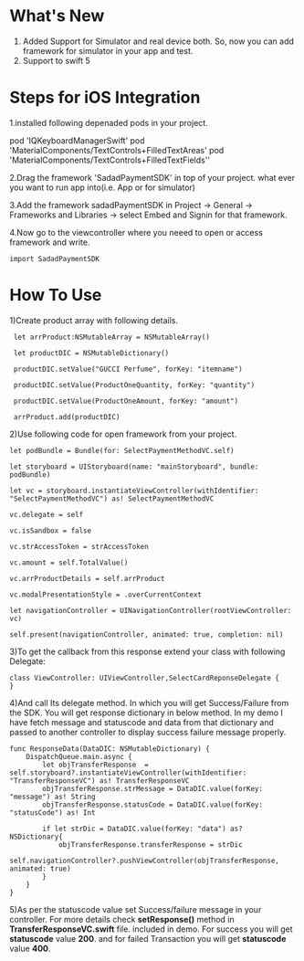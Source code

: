 # What's New

1. Added Support for Simulator and real device both. So, now you can add framework for simulator in your app and test.
2. Support to swift 5

# Steps for iOS Integration

1.installed following depenaded pods in your project.

pod 'IQKeyboardManagerSwift'
pod 'MaterialComponents/TextControls+FilledTextAreas'
pod 'MaterialComponents/TextControls+FilledTextFields''

2.Drag the framework 'SadadPaymentSDK' in top of your project. what ever you want to run app into(i.e. App or for simulator)

3.Add the framework sadadPaymentSDK in Project -> General -> Frameworks and Libraries -> select Embed and Signin for that framework.

4.Now go to the viewcontroller where you neeed to open or access framework and write.
```
import SadadPaymentSDK
```


# How To Use

1)Create product array with following details.

```
 let arrProduct:NSMutableArray = NSMutableArray()
   
 let productDIC = NSMutableDictionary()
 
 productDIC.setValue("GUCCI Perfume", forKey: "itemname")
 
 productDIC.setValue(ProductOneQuantity, forKey: "quantity")
 
 productDIC.setValue(ProductOneAmount, forKey: "amount")
 
 arrProduct.add(productDIC)
 ```
   
   
   
2)Use following code for open framework from your project.
   
   
   
```
let podBundle = Bundle(for: SelectPaymentMethodVC.self)

let storyboard = UIStoryboard(name: "mainStoryboard", bundle: podBundle)

let vc = storyboard.instantiateViewController(withIdentifier: "SelectPaymentMethodVC") as! SelectPaymentMethodVC

vc.delegate = self

vc.isSandbox = false

vc.strAccessToken = strAccessToken

vc.amount = self.TotalValue()

vc.arrProductDetails = self.arrProduct

vc.modalPresentationStyle = .overCurrentContext

let navigationController = UINavigationController(rootViewController: vc)

self.present(navigationController, animated: true, completion: nil)
```


3)To get the callback from this response extend your class with following Delegate:

```
class ViewController: UIViewController,SelectCardReponseDelegate {
}
```

4)And call Its delegate method. In which you will get Success/Failure from the SDK. You will get response dictionary in below method. In my demo I have fetch message and statuscode and data from that dictionary and passed to another controller to display success failure message properly.

```
func ResponseData(DataDIC: NSMutableDictionary) {
    DispatchQueue.main.async {
        let objTransferResponse  = self.storyboard?.instantiateViewController(withIdentifier: "TransferResponseVC") as! TransferResponseVC
        objTransferResponse.strMessage = DataDIC.value(forKey: "message") as! String
        objTransferResponse.statusCode = DataDIC.value(forKey: "statusCode") as! Int
        
        if let strDic = DataDIC.value(forKey: "data") as? NSDictionary{
            objTransferResponse.transferResponse = strDic
            self.navigationController?.pushViewController(objTransferResponse, animated: true)
        }
    }
}
```

5)As per the statuscode value set Success/failure message in your controller. For more details check **setResponse()** method in **TransferResponseVC.swift** file. included in demo. For success you will get **statuscode** value **200**. and for failed Transaction you will get **statuscode** value **400**.


